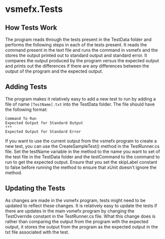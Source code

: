 # vsmefx.Tests

## How Tests Work

The program reads through the tests present in the TestData folder and performs the following steps in each
of the tests present. It reads the command present in the text file and runs the command in vsmefx and the stores
the output printed out to standard output and standard error. It compares the output produced by the program versus
the expected output and prints out the differences if there are any differences between the output of the program and
the expected output.

## Adding Tests

The program makes it relatively easy to add a new test to run by adding a file of name `[TestName].txt` into the TestData folder.
The file should have the following format:

```
Command To Run
Expected Output for Standard Output
***
Expected Output for Standard Error
```

If you want to use the current output from the vsmefx program to create a new test, you can use the CreateSampleTest() method in the
TestRunner.cs file. Set the testName variable in the method to the name you want to set of the test file in the TestData folder
and the testCommand to the command to run to get the expected output. Ensure that you set the skipLabel constant to false before running
the method to ensure that xUnit doesn't ignore the method.

## Updating the Tests

As changes are made in the vsmefx program, tests might need to be updated to reflect these changes. It is relatively easy to update
the tests if there are updates in the main vsmefx program by changing the TestOverride constant in the TestRunner.cs file. What this
change does is rather than comparing the output from the program with the expected output, it stores the output from the program as the
expected output in the txt file associated with the test.
